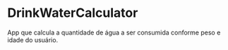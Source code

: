 # DrinkWaterCalculator
App que calcula a quantidade de água a ser consumida conforme peso e idade do usuário.

